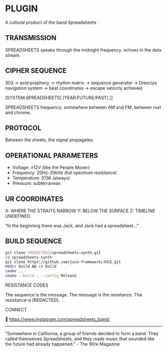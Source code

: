# PLUGIN
A cultural product of the band Spreadsheets

## TRANSMISSION

SPREADSHEETS speaks through the midnight frequency. echoes in the data stream.

## CIPHER SEQUENCE

303 → acid prophecy → rhythm matrix → sequence generator → Drexciya navigation system → beat coordinates → escape velocity achieved

[SYSTEM:SPREADSHEETS]
[YEAR:FUTURE/PAST]
[]

SPREADSHEETS frequency: somewhere between AM and FM, between rust and chrome.

## PROTOCOL
Between the sheets, the signal propagates.

## OPERATIONAL PARAMETERS

- Voltage: ±12V (like the People Mover)
- Frequency: 20Hz-20kHz (full spectrum resistance)
- Temperature: 313K (always)
- Pressure: subterranean

## UR COORDINATES

X: WHERE THE STRAITS NARROW
Y: BELOW THE SURFACE
Z: TIMELINE UNDEFINED

"In the beginning there was Jack, and Jack had a spreadsheet..."

## BUILD SEQUENCE

```bash
git clone [REDACTED]/spreadsheets-synth.git
cd spreadsheets-synth
git clone https://github.com/juce-framework/JUCE.git
mkdir build && cd build
cmake ..
cmake --build . --config Release
```

RESISTANCE CODES

The sequence is the message.
The message is the resistance.
The resistance is [REDACTED].

CONNECT

📡 https://www.instagram.com/spreadsheets_band/

---
"Somewhere in California, a group of friends decided to form a band. They called themselves Spreadsheets, and they made music that sounded like the future had already happened." - The Wire Magazine
